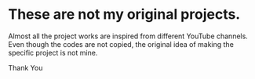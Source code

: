 # These are not my original projects.

<p>Almost all the project works are inspired from different YouTube channels. Even though the codes are not copied, the original idea of making the specific project is not mine.</p>

<p>Thank You</p>